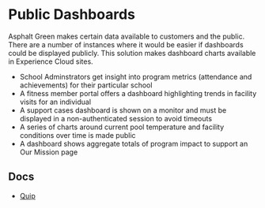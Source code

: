 # Public Dashboards

Asphalt Green makes certain data available to customers and the public. There are a number of instances where it would be easier if dashboards could be displayed publicly. This solution makes dashboard charts available in Experience Cloud sites.

* School Adminstrators get insight into program metrics (attendance and achievements) for their particular school
* A fitness member portal offers a dashboard highlighting trends in facility visits for an individual
* A support cases dashboard is shown on a monitor and must be displayed in a non-authenticated session to avoid timeouts
* A series of charts around current pool temperature and facility conditions over time is made public
* A dashboard shows aggregate totals of program impact to support an Our Mission page


## Docs

- [Quip](https://quip.com/tFa8AbM2S1be/Public-Dashboards)
